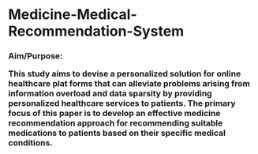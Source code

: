 # Medicine-Medical-Recommendation-System
<h3>Aim/Purpose:<p>This study aims to devise a personalized solution for online healthcare plat forms that can alleviate problems arising from information overload and data sparsity by providing personalized healthcare services to patients. The primary focus of this paper is to develop an effective medicine recommendation approach for recommending suitable medications to patients based on their specific medical conditions.</p></h3>

